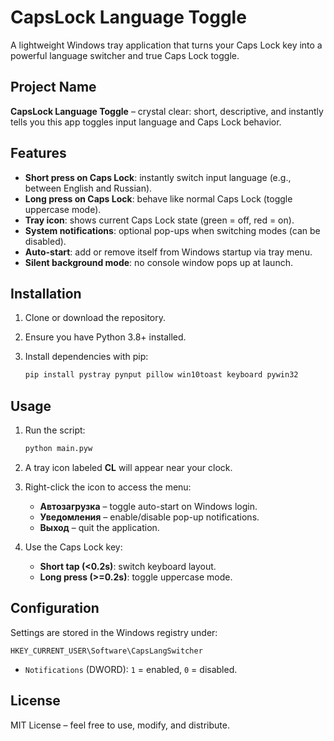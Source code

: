 # CapsLock Language Toggle

A lightweight Windows tray application that turns your Caps Lock key into a powerful language switcher and true Caps Lock toggle.

## Project Name

**CapsLock Language Toggle** – crystal clear: short, descriptive, and instantly tells you this app toggles input language and Caps Lock behavior.

## Features

* **Short press on Caps Lock**: instantly switch input language (e.g., between English and Russian).
* **Long press on Caps Lock**: behave like normal Caps Lock (toggle uppercase mode).
* **Tray icon**: shows current Caps Lock state (green = off, red = on).
* **System notifications**: optional pop-ups when switching modes (can be disabled).
* **Auto-start**: add or remove itself from Windows startup via tray menu.
* **Silent background mode**: no console window pops up at launch.

## Installation

1. Clone or download the repository.
2. Ensure you have Python 3.8+ installed.
3. Install dependencies with pip:

   ```bash
   pip install pystray pynput pillow win10toast keyboard pywin32
   ```

## Usage

1. Run the script:

   ```bash
   python main.pyw
   ```
2. A tray icon labeled **CL** will appear near your clock.
3. Right-click the icon to access the menu:

   * **Автозагрузка** – toggle auto-start on Windows login.
   * **Уведомления** – enable/disable pop-up notifications.
   * **Выход** – quit the application.
4. Use the Caps Lock key:

   * **Short tap (<0.2s)**: switch keyboard layout.
   * **Long press (>=0.2s)**: toggle uppercase mode.

## Configuration

Settings are stored in the Windows registry under:

```
HKEY_CURRENT_USER\Software\CapsLangSwitcher
```

* `Notifications` (DWORD): `1` = enabled, `0` = disabled.

## License

MIT License – feel free to use, modify, and distribute.
